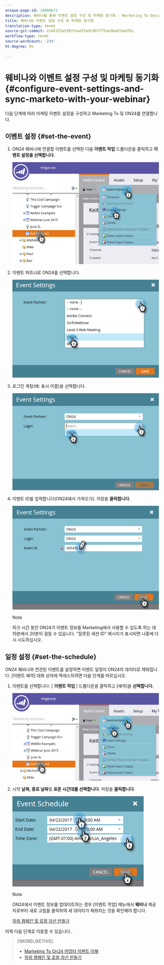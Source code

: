 ```yaml
---
unique-page-id: 10096673
description: 웨비나를 통해 이벤트 설정 구성 및 마케팅 동기화 - Marketing To Docs - 제품 설명서
title: 웨비나와 이벤트 설정 구성 및 마케팅 동기화
translation-type: tm+mt
source-git-commit: e149133a5383faaef5e9c9b7775ae36e633ed7b1
workflow-type: tm+mt
source-wordcount: '234'
ht-degree: 0%

---
```



# 웨비나와 이벤트 설정 구성 및 마케팅 동기화 {#configure-event-settings-and-sync-marketo-with-your-webinar}

다음 단계에 따라 마케팅 이벤트 설정을 구성하고 Marketing To 및 ON24를 연결합니다.

## 이벤트 설정 {#set-the-event}

1. ON24 웨비나에 연결할 이벤트를 선택한 다음 **이벤트 작업** 드롭다운을 클릭하고 **이벤트 설정을 선택합니다**.

   ![](assets/one.png)

1. 이벤트 파트너로 ON24를 선택합니다.

   ![](assets/two.png)

1. 로그인 계정(예: 표시 이름)을 선택합니다.

   ![](assets/three.png)

1. 이벤트 ID를 입력합니다(ON24에서 가져오기). 저장을 **클릭합니다**.

   ![](assets/four.png)

   >[!NOTE]
   >
   >피크 시간 동안 ON24가 이벤트 정보를 Marketing에서 사용할 수 있도록 하는 데 15분에서 20분이 걸릴 수 있습니다. &quot;잘못된 세션 ID&quot; 메시지가 표시되면 나중에 다시 시도하십시오.

## 일정 설정 {#set-the-schedule}

ON24 웨비나와 연관된 이벤트를 설정하면 이벤트 일정이 ON24의 데이터로 채워집니다. [이벤트 예약] 대화 상자에 액세스하려면 다음 단계를 따르십시오.

1. 이벤트를 선택합니다. [ **이벤트 작업** ] 드롭다운을 클릭하고 [예약]을 **선택합니다.**

   ![](assets/five.png)

1. 시작 **날짜, 종료 날짜**&#x200B;및 **표준 시간대를 선택합니다**. 저장을 **클릭합니다**.

   ![](assets/six-1.png)

   >[!NOTE]
   >
   >ON24에서 이벤트 정보를 업데이트하는 경우 [이벤트 작업] 메뉴에서 **웨비나** 제공자로부터 새로 고침을 클릭하여 새 데이터가 채워지는 것을 확인해야 합니다.

   [하위 캠페인 및 로컬 자산 만들기](create-child-campaigns-and-local-assets.md)

이제 다음 단계로 이동할 수 있습니다..

>[!MORELIKETHIS]
>
>* [Marketing To On24 어댑터 이벤트 이해](understanding-marketo-on24-adapter-events.md)
>* [하위 캠페인 및 로컬 자산 만들기](create-child-campaigns-and-local-assets.md)

>



